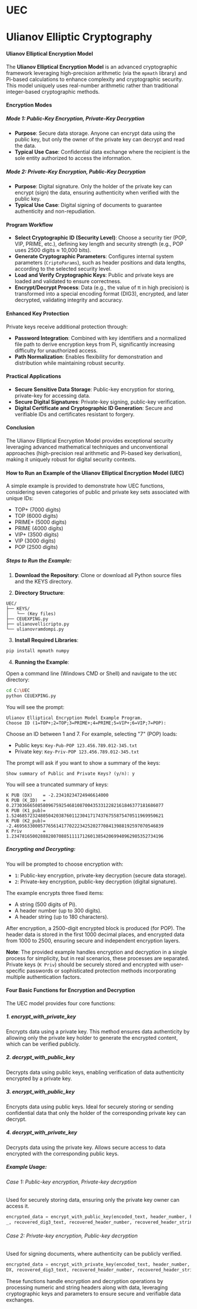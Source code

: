 # UEC
# Ulianov Elliptic Cryptography
#### Ulianov Elliptical Encryption Model

The **Ulianov Elliptical Encryption Model** is an advanced cryptographic framework leveraging high-precision arithmetic (via the `mpmath` library) and Pi-based calculations to enhance complexity and cryptographic security. This model uniquely uses real-number arithmetic rather than traditional integer-based cryptographic methods.

#### Encryption Modes

##### Mode 1: Public-Key Encryption, Private-Key Decryption

- **Purpose**: Secure data storage. Anyone can encrypt data using the public key, but only the owner of the private key can decrypt and read the data.
- **Typical Use Case**: Confidential data exchange where the recipient is the sole entity authorized to access the information.

##### Mode 2: Private-Key Encryption, Public-Key Decryption

- **Purpose**: Digital signature. Only the holder of the private key can encrypt (sign) the data, ensuring authenticity when verified with the public key.
- **Typical Use Case**: Digital signing of documents to guarantee authenticity and non-repudiation.

#### Program Workflow

- **Select Cryptographic ID (Security Level)**: Choose a security tier (POP, VIP, PRIME, etc.), defining key length and security strength (e.g., POP uses 2500 digits ≈ 10,000 bits).
- **Generate Cryptographic Parameters**: Configures internal system parameters (`CriptoParams`), such as header positions and data lengths, according to the selected security level.
- **Load and Verify Cryptographic Keys**: Public and private keys are loaded and validated to ensure correctness.
- **Encrypt/Decrypt Process**: Data (e.g., the value of π in high precision) is transformed into a special encoding format (DIG3), encrypted, and later decrypted, validating integrity and accuracy.

#### Enhanced Key Protection

Private keys receive additional protection through:
- **Password Integration**: Combined with key identifiers and a normalized file path to derive encryption keys from Pi, significantly increasing difficulty for unauthorized access.
- **Path Normalization**: Enables flexibility for demonstration and distribution while maintaining robust security.

#### Practical Applications

- **Secure Sensitive Data Storage**: Public-key encryption for storing, private-key for accessing data.
- **Secure Digital Signatures**: Private-key signing, public-key verification.
- **Digital Certificate and Cryptographic ID Generation**: Secure and verifiable IDs and certificates resistant to forgery.

#### Conclusion

The Ulianov Elliptical Encryption Model provides exceptional security leveraging advanced mathematical techniques and unconventional approaches (high-precision real arithmetic and Pi-based key derivation), making it uniquely robust for digital security contexts.

#### How to Run an Example of the Ulianov Elliptical Encryption Model (UEC)

A simple example is provided to demonstrate how UEC functions, considering seven categories of public and private key sets associated with unique IDs:

- TOP+ (7000 digits)
- TOP (6000 digits)
- PRIME+ (5000 digits)
- PRIME (4000 digits)
- VIP+ (3500 digits)
- VIP (3000 digits)
- POP (2500 digits)

##### Steps to Run the Example:

1. **Download the Repository**: Clone or download all Python source files and the KEYS directory.

2. **Directory Structure**:

```
UEC/
├── KEYS/
│   └── (Key files)
├── CEUEXPING.py
├── ulianovellicripto.py
└── ulianovramdompi.py
```

3. **Install Required Libraries**:

```bash
pip install mpmath numpy
```

4. **Running the Example**:

Open a command line (Windows CMD or Shell) and navigate to the `UEC` directory:

```bash
cd C:\UEC
python CEUEXPING.py
```

You will see the prompt:

```
Ulianov Elliptical Encryption Model Example Program.
Choose ID (1=TOP+;2=TOP;3=PRIME+;4=PRIME;5=VIP+;6=VIP;7=POP):
```

Choose an ID between 1 and 7. For example, selecting "7" (POP) loads:

- Public keys: `Key-Pub-POP 123.456.789.012-345.txt`
- Private key: `Key-Priv-POP 123.456.789.012-345.txt`

The prompt will ask if you want to show a summary of the keys:

```
Show summary of Public and Private Keys? (y/n): y
```

You will see a truncated summary of keys:

```
K PUB (DX)    = -2.23410234724946614000
K PUB (K_ID)  = 0.2730366650858096759254681087004353312282161846377181686077
K PUB (K1_pub)= 1.5246857232480504203876011230417174376755875470511969950621
K PUB (K2_pub)= -2.469563300057765614177022234252027708413988192597070546839
K Priv        = 1.2347816500288828070885111171260138542069940962985352734196
```

##### Encrypting and Decrypting:

You will be prompted to choose encryption with:

- `1`: Public-key encryption, private-key decryption (secure data storage).
- `2`: Private-key encryption, public-key decryption (digital signature).

The example encrypts three fixed items:
- A string (500 digits of Pi).
- A header number (up to 300 digits).
- A header string (up to 180 characters).

After encryption, a 2500-digit encrypted block is produced (for POP). The header data is stored in the first 1000 decimal places, and encrypted data from 1000 to 2500, ensuring secure and independent encryption layers.

**Note**: The provided example handles encryption and decryption in a single process for simplicity, but in real scenarios, these processes are separated. Private keys (`K Priv`) should be securely stored and encrypted with user-specific passwords or sophisticated protection methods incorporating multiple authentication factors.

#### Four Basic Functions for Encryption and Decryption

The UEC model provides four core functions:

##### 1. **encrypt_with_private_key**
Encrypts data using a private key. This method ensures data authenticity by allowing only the private key holder to generate the encrypted content, which can be verified publicly.

##### 2. **decrypt_with_public_key**
Decrypts data using public keys, enabling verification of data authenticity encrypted by a private key.

##### 3. **encrypt_with_public_key**
Encrypts data using public keys. Ideal for securely storing or sending confidential data that only the holder of the corresponding private key can decrypt.

##### 4. **decrypt_with_private_key**
Decrypts data using the private key. Allows secure access to data encrypted with the corresponding public keys.

##### Example Usage:

###### Case 1: Public-key encryption, Private-key decryption
Used for securely storing data, ensuring only the private key owner can access it.

```python
encrypted_data = encrypt_with_public_key(encoded_text, header_number, header_string, mpf(DX_base), alpha_base, public_key_1, public_key_2, key_ID, params)
_, recovered_dig3_text, recovered_header_number, recovered_header_string = decrypt_with_private_key(encrypted_data, private_key, mpf(DX_base), alpha_base, key_ID, params)
```

###### Case 2: Private-key encryption, Public-key decryption
Used for signing documents, where authenticity can be publicly verified.

```python
encrypted_data = encrypt_with_private_key(encoded_text, header_number, header_string, private_key, mpf(DX_base), alpha_base, key_ID, params)
DX, recovered_dig3_text, recovered_header_number, recovered_header_string = decrypt_with_public_key(encrypted_data, public_key_1, public_key_2, mpf(DX_base), alpha_base, key_ID, params)
```

These functions handle encryption and decryption operations by processing numeric and string headers along with data, leveraging cryptographic keys and parameters to ensure secure and verifiable data exchanges.





